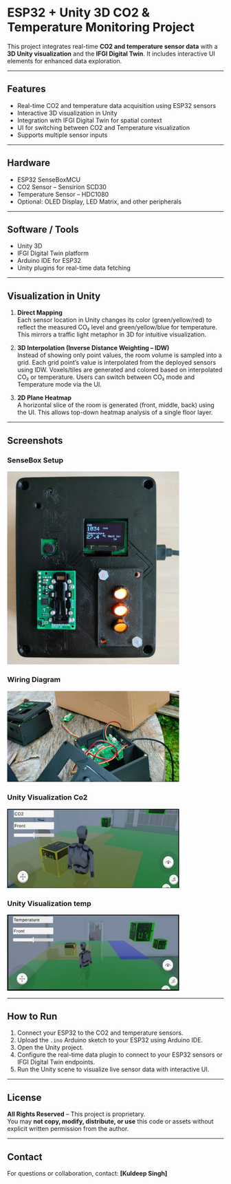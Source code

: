 # ESP32 + Unity 3D CO2 & Temperature Monitoring Project

This project integrates real-time **CO2 and temperature sensor data** with a **3D Unity visualization** and the **IFGI Digital Twin**. It includes interactive UI elements for enhanced data exploration.

---

## Features
- Real-time CO2 and temperature data acquisition using ESP32 sensors
- Interactive 3D visualization in Unity
- Integration with IFGI Digital Twin for spatial context
- UI for switching between CO2 and Temperature visualization
- Supports multiple sensor inputs

---

## Hardware
- ESP32 SenseBoxMCU
- CO2 Sensor – Sensirion SCD30
- Temperature Sensor – HDC1080
- Optional: OLED Display, LED Matrix, and other peripherals

---

## Software / Tools
- Unity 3D
- IFGI Digital Twin platform
- Arduino IDE for ESP32
- Unity plugins for real-time data fetching

---

## Visualization in Unity

1. **Direct Mapping**  
   Each sensor location in Unity changes its color (green/yellow/red) to reflect the measured CO₂ level and green/yellow/blue for temperature. This mirrors a traffic light metaphor in 3D for intuitive visualization.

2. **3D Interpolation (Inverse Distance Weighting – IDW)**  
   Instead of showing only point values, the room volume is sampled into a grid. Each grid point’s value is interpolated from the deployed sensors using IDW. Voxels/tiles are generated and colored based on interpolated CO₂ or temperature. Users can switch between CO₂ mode and Temperature mode via the UI.

3. **2D Plane Heatmap**  
   A horizontal slice of the room is generated (front, middle, back) using the UI. This allows top-down heatmap analysis of a single floor layer.

---

## Screenshots

### SenseBox Setup
<img src="Sample_3D_Interpolation/sensebox_pic.jpg" alt="SenseBox Overview" width="400"/>

### Wiring Diagram
<img src="Sample_3D_Interpolation/Sensebox_inside_pic.jpg" alt="Wiring Diagram" width="400"/>

### Unity Visualization Co2 
<img src="Sample_3D_Interpolation/CO2_interpolation.jpg" alt="Temperature 3D Visualization" width="400"/>

### Unity Visualization temp
<img src="Sample_3D_Interpolation/temp_interpolation.jpg" alt="Co2 3D Visualization" width="400"/>

---

## How to Run
1. Connect your ESP32 to the CO2 and temperature sensors.
2. Upload the `.ino` Arduino sketch to your ESP32 using Arduino IDE.
3. Open the Unity project.
4. Configure the real-time data plugin to connect to your ESP32 sensors or IFGI Digital Twin endpoints.
5. Run the Unity scene to visualize live sensor data with interactive UI.

---

## License
**All Rights Reserved** – This project is proprietary.  
You may **not copy, modify, distribute, or use** this code or assets without explicit written permission from the author.

---

## Contact
For questions or collaboration, contact: **[Kuldeep Singh]**
